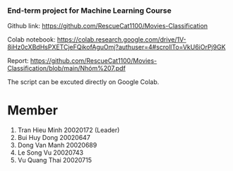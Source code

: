 ### End-term project for Machine Learning Course

Github link: https://github.com/RescueCat1100/Movies-Classification

Colab notebook: https://colab.research.google.com/drive/1V-8iHz0cXBdHsPXETCjeFQikofAguOmj?authuser=4#scrollTo=VkU6iOrPj9GK

Report: https://github.com/RescueCat1100/Movies-Classification/blob/main/Nhóm%207.pdf

The script can be excuted directly on Google Colab.

# Member

1. Tran Hieu Minh 20020172 (Leader)
2. Bui Huy Dong 20020647
3. Dong Van Manh 20020689
4. Le Song Vu 20020743
5. Vu Quang Thai 20020715
